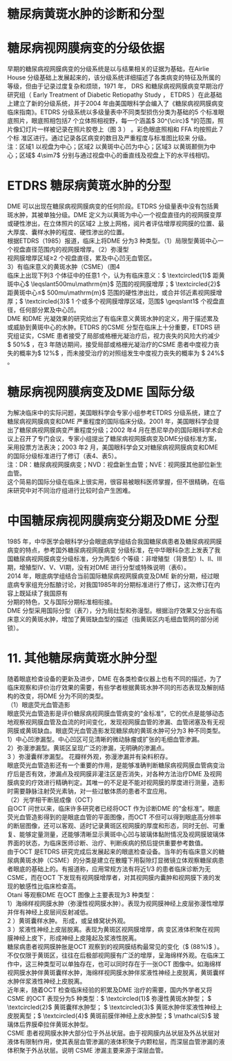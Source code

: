 # 糖尿病黄斑水肿的诊断和分型  
#  糖尿病视网膜病变的分级依据  
早期的糖尿病视网膜病变的分级系统是以与结果相关的证据为基础，在Airlie House 分级基础上发展起来的，该分级系统详细描述了各类病变的特征及所属的等级，但由于记录过度复杂和烦琐，1971 年， DRS 和糖尿病视网膜病变早期治疗研究组（ Early Treatment of Diabetic Retiopathy Study ， ETDRS ）在此基础 上建立了新的分级系统，并于2004 年由美国眼科学会编入了《糖尿病视网膜病变临床指南》。ETDRS 分级系统以多级量表中不同类型损伤分类为基础的5 个标准眼底照片，眼底照相包括7 个立体照相视野，每一个涵盖$ 30^{\circ}$    °的范围，照片像幻灯片一样被记录在照片胶卷上（图 3 ） 。彩色眼底照相和 FFA  均按照此 7  个标 准区进行。通过记录各区病变的数目及严重程度与标准图比较来 分级。  
注：区域1 以视盘为中心；区域2 以黄斑中心凹为中心；区域3 以黄斑颞侧为中心；区域$ 4\sim7$ 分别与通过视盘中心的垂直线及视盘上下的水平线相切。  
#  ETDRS 糖尿病黄斑水肿的分型  
DME 可以出现在糖尿病视网膜病变的任何阶段。ETDRS 分级量表中没有包括黄斑水肿，其被单独分级。DME 定义为以黄斑为中心一个视盘直径内的视网膜变厚或硬性渗出，在立体照片的区域2 上放上网格，阅片者评估增厚视网膜的位置、最大厚度、囊样水肿的程度、硬性渗出的位置。  
根据ETDRS（1985）报道，临床上将DME 分为3 种类型。（1）局限型黄斑中心一个视盘直径范围内的视网膜增厚。（2）弥漫型  
视网膜增厚区域≥2 个视盘直径，累及中心凹无血管区。  
3）有临床意义的黄斑水肿（CSME）（图4  
临床上出现下列3 个体征中的任意1 个，认为有临床意义：$ \textcircled{1}$     距黄斑中心$ \leqslant500mu\mathrm{m}$     范围的视网膜增厚；$ \textcircled{2}$     距黄斑中心≤$ 500mu\mathrm{m}$     范围的硬性渗出灶，或合并邻近素视网膜增厚；$ \textcircled{3}$    1 个或多个视网膜增厚区域，范围$ \geqslant1$  个视盘直径，任何部分累及中心凹。  
DME 和DME 光凝效果的研究给出了有临床意义黄斑水肿的定义，用于描述累及或威胁到黄斑中心的水肿。ETDRS 的CSME 分型在临床上十分重要，ETDRS 研究组证实，CSME 患者接受了局部或格栅光凝治疗后，视力丧失的风险大约减少 $ 50\%$ ，在3 年随访期间，接受局部或格栅光凝治疗的CSME 患者中度视力丧失的概率为$ 12\%$ ，而未接受治疗的对照组发生中度视力丧失的概率为 $ 24\%$  。  
#  糖尿病视网膜病变及DME 国际分级  
为解决临床中的实际问题，美国眼科学会专家小组参考ETDRS 分级系统，建立了糖尿病视网膜病变和DME 严重程度的国际临床分级。2001 年，美国眼科学会提出了糖尿病视网膜病变严重程度分级；2002 年4 月在悉尼举办的国际眼科学术会议上召开了专门会议，专家小组提出了糖尿病视网膜病变及DME分级标准方案，采用投票方法表决；2003 年2 月，美国眼科学会又对糖尿病视网膜病变和DME 的国际分级标准进行了修订（表4、表5）。  
注：DR：糖尿病视网膜病变；NVD：视盘新生血管；NVE：视网膜其他部位新生血管。  
这个简易的国际分级在临床上很实用，很容易被眼科医师掌握，但不很精确，在临床研究中对不同治疗组进行比较时会产生困难。  
#  中国糖尿病视网膜病变分期及DME 分型  
1985 年，中华医学会眼科学分会眼底病学组结合我国糖尿病患者及糖尿病视网膜病变的特点，参考国外糖尿病视网膜病变 分级标准，在中华眼科杂志上发表了我国糖尿病视网膜病变分级标准，分为两型6 个等级：非增殖型（背景型）Ⅰ、Ⅱ、Ⅲ期，增殖型Ⅳ、Ⅴ、Ⅵ期，没有对DME 进行分型或特殊说明（表6）。  
2014 年，眼底病学组结合当前国际糖尿病视网膜病变及DME 新的分期，经过眼底病专家组充分酝酿讨论，对我国1985年的分期标准进行了修订，这次修订在内容上既延续了我国原有  
分期的特色，又与国际分期标准相衔接。  
DME 分型采用国际分型（表7），分为局灶型和弥漫型。根据治疗效果又分出有临床意义的黄斑水肿，增加了黄斑缺血型的描述（指黄斑区内毛细血管网的部分闭锁）。  
# 11. 其他糖尿病黄斑水肿分型  
随着眼底检查设备的更新及进步，DME 在各类检查仪器上也有不同的描述，为了临床观察和评价治疗效果的需要，有些学者根据黄斑水肿不同的形态表现及解剖结构的改变，将DME 分为不同的类型。  
（1）眼底荧光血管造影  
眼底荧光血管造影是评价糖尿病视网膜血管病变的“金标准”，它的优点是能够动态地观察视网膜血管及血流的时间变化，发现视网膜血管的渗漏、血管闭塞及有无视网膜或黄斑缺血。眼底荧光血管造影发现糖尿病的黄斑水肿可分为3 种不同类型。  
1）中心凹渗漏型。中心凹区可见清晰的微动脉瘤或扩张的毛细血管渗漏。  
2）弥漫渗漏型。黄斑区呈现广泛的渗漏，无明确的渗漏点。  
3 ）弥漫囊样渗漏型。 花瓣样外观，弥漫渗漏并有染料积存。  
眼底荧光血管造影还有一个重要的作用，是能够准确判断糖尿病视网膜血管病变治疗后是否有效，渗漏点及视网膜非灌注区是否消失，对各种方法治疗DME 及视网膜病变的疗效进行精确判定。其唯一的不足是不能对视网膜的厚度进行测量，造影时需要静脉注射荧光素钠，对一些过敏体质的患者不宜应用。  
（2）光学相干断层成像（OCT）  
自OCT 问世以来，临床许多研究者已经将OCT 作为诊断DME 的“金标准”。眼底荧光血管造影得到的是眼底血管的平面图像，而OCT 不但可以得到眼底高分辨率的断层图像，还可以客观、适时记录黄斑区视网膜的厚度和形态，同时无创、可重复、能够定量测量，还能够清晰显示黄斑中心凹与玻璃体黏附情况及视网膜玻璃体界面的状态，为临床医师诊断、治疗、判断疾病的预后提供重要参考数值。  
由于OCT 是ETDRS 研究完成后发展起来的眼底检查设备。当年的有临床意义的糖尿病黄斑水肿（CSME）的分类是建立在散瞳下用裂隙灯显微镜立体观察糖尿病患者眼底的基础上的。有报道称，应用常规方法有将近1/3 的患者临床诊断为无CSME，而在OCT 下发现有视网膜增厚者，对其视网膜内囊肿和视网膜下液的发现的敏感性比临床检查高。  
Otani 等观察DME 在OCT 图像上主要表现为3 种类型：  
1）海绵样视网膜水肿（弥漫性视网膜水肿）。表现为视网膜神经上皮层弥漫性增厚并伴有神经上皮层间反射减低。  
2 ）黄斑囊样水肿。 形成，或呈蜂窝状外观。  
3 ）浆液性神经上皮层脱离。表现为黄斑区视网膜增厚，病 变区液体积聚在视网膜神经上皮下，形成神经上皮隆起及浆液性脱离。  
糖尿病患者视网膜肿胀是OCT 观察到的视网膜结构最常见的变化（$ (88\%)$ ）。不仅仅限于黄斑区，往往在后极部视网膜有广泛的增厚，呈海绵样外观。在临床工作中，这三种类型可以单独存在，也可以同时存在于一张OCT 图像中。如海绵样视网膜水肿伴黄斑囊样水肿，海绵样视网膜水肿伴浆液性神经上皮脱离，黄斑囊样水肿伴浆液性神经上皮脱离。  
近年来，随着OCT 检查临床经验的积累及DME 治疗的需要，国内外学者又将CSME 的OCT 表现分为5 种类型：$ \textcircled{1}$    弥漫性黄斑水肿型； $ \textcircled{2}$     黄斑囊样水肿型； $ \textcircled{3}$     黄斑水肿伴浆液性神经上 皮脱离型；$ \textcircled{4}$    黄斑前膜伴神经上皮水肿型；$ \mathcal{S}$    玻璃体后界膜牵拉伴黄斑水肿型。  
CSME 患者视网膜水肿大部分位于外丛状层。由于视网膜内丛状层及外丛状层对液体有限制作用，使其表层血管渗漏的液体积聚于内颗粒层，而深层血管渗漏的液体积聚于外丛状层。说明 CSME 渗漏主要来源于深层血管。  
